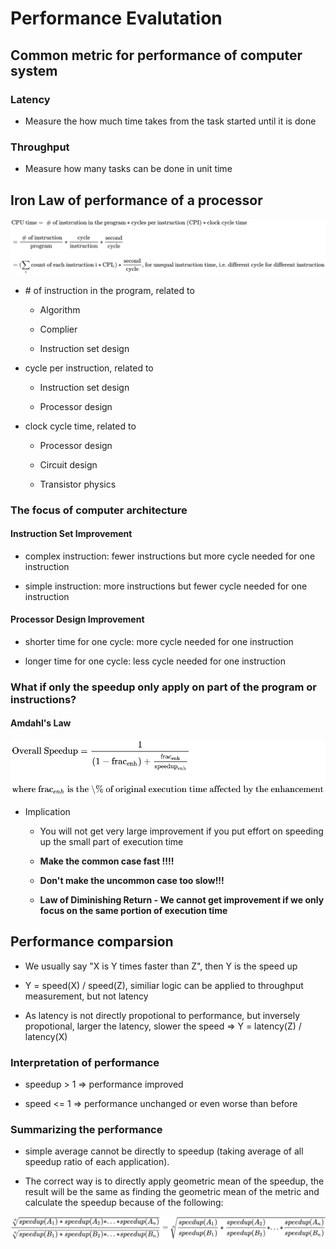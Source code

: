 # Performance Evalutation


## Common metric for performance of computer system

### Latency

- Measure the how much time takes from the task started until it is done 

### Throughput

- Measure how many tasks can be done in unit time


## Iron Law of performance of a processor

<!-- $$
\begin{aligned}
 & \text{CPU time} = \text{ # of instrcution in the program} * \text{cycles per instruction (CPI)} * \text{clock cycle time} \\ 

 \\
 & = \frac{\text{ # of instruction}}{\text{program}} * \frac{\text{cycle}}{\text{instruction}} * \frac{\text{second}}{\text{cycle}}\\

 \\
 &=(\sum_i{\text{count of each instruction i} * \text{CPI}_i}) * \frac{\text{second}}{\text{cycle}} \text{, for unequal instruction time, i.e. different cycle for different instruction}
\end{aligned}
$$ --> 

<div align="center"><img src="../svg/RoQOIw6NCy.svg"/></div> 



- \# of instruction in the program, related to
  
  - Algorithm
  
  - Complier
  
  - Instruction set design

- cycle per instruction, related to
  
  - Instruction set design
  
  - Processor design

- clock cycle time, related to

  - Processor design
  
  - Circuit design
  
  - Transistor physics  

### The focus of computer architecture

#### Instruction Set Improvement

- complex instruction: fewer instructions but more cycle needed for one instruction

- simple instruction: more instructions but fewer cycle needed for one instruction 

#### Processor Design Improvement

- shorter time for one cycle: more cycle needed for one instruction

- longer time for one cycle: less cycle needed for one instruction


### What if only the speedup only apply on part of the program or instructions?

#### Amdahl's Law

<!-- $$
\begin{aligned}

& \text{Overall Speedup} = \frac{1}{(1 - \text{frac}_\text{enh}) + \frac{\text{frac}_\text{enh}}{\text{speedup}_\text{enh}}} \\
 
\\

&\text{where frac}_{enh}\text{ is the \% of original execution time affected by the enhancement} \\

\end{aligned}
$$ --> 

<div align="center"><img src="../svg/4M7bTRydVE.svg"/></div>


- Implication
  
  - You will not get very large improvement if you put effort on speeding up the small part of execution time
  
  - **Make the common case fast !!!!**
  
  - **Don't make the uncommon case too slow!!!**
   
  - **Law of Diminishing Return - We cannot get improvement if we only focus on the same portion of execution time**
## Performance comparsion

- We usually say "X is Y times faster than Z", then Y is the speed up

-  Y = speed(X) / speed(Z), similiar logic can be applied to throughput measurement, but not latency

- As latency is not directly propotional to performance, but inversely propotional, larger the latency, slower the speed => Y = latency(Z) / latency(X)

### Interpretation of performance

- speedup > 1 => performance improved

- speed <= 1 => performance unchanged or even worse than before 

### Summarizing the performance

- simple average cannot be directly to speedup (taking average of all speedup ratio of each application). 
  
- The correct way is to directly apply geometric mean of the speedup, the result will be the same as finding the geometric mean of the metric and calculate the speedup because of the following:

<!-- $$
\frac{\sqrt[n]{speedup(A_1) * speedup(A_2) * ... * speedup(A_n)}}{\sqrt[n]{speedup(B_1) * speedup(B_2) * ... * speedup(B_n)}} = \sqrt[n]{\frac{speedup(A_1)}{speedup(B_1)} * \frac{speedup(A_2)}{speedup(B_2)} * ... * \frac{speedup(A_n)}{speedup(B_n)} }
$$ --> 


<div align="center"><img src="../svg/esgQhVfKcJ.svg"/></div>

